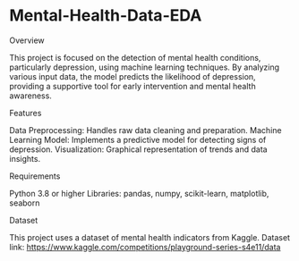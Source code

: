 # Mental-Health-Data-EDA

Overview

This project is focused on the detection of mental health conditions, particularly depression, using machine learning techniques. By analyzing various input data, the model predicts the likelihood of depression, providing a supportive tool for early intervention and mental health awareness.

Features

Data Preprocessing: Handles raw data cleaning and preparation.
Machine Learning Model: Implements a predictive model for detecting signs of depression.
Visualization: Graphical representation of trends and data insights.

Requirements

Python 3.8 or higher
Libraries:
pandas,
numpy,
scikit-learn,
matplotlib,
seaborn

Dataset

This project uses a dataset of mental health indicators from Kaggle.
Dataset link: https://www.kaggle.com/competitions/playground-series-s4e11/data
